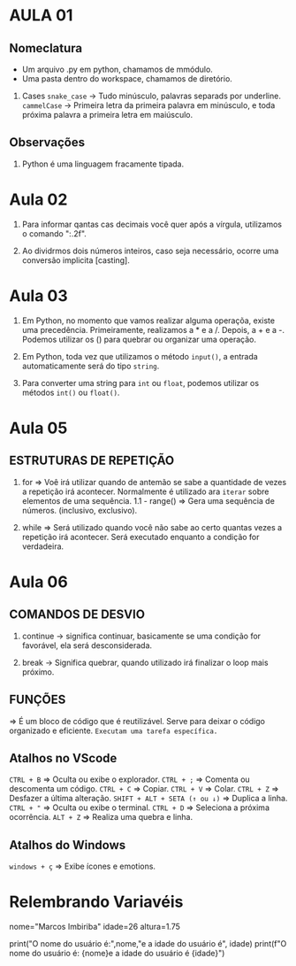 # AULA 01

## Nomeclatura
- Um arquivo .py em python, chamamos de mmódulo.
- Uma pasta dentro do workspace, chamamos de diretório.

1. Cases
``snake_case`` -> Tudo minúsculo, palavras separads por underline.
``cammelCase``  -> Primeira letra da primeira palavra em minúsculo, e toda próxima palavra a primeira letra em maiúsculo.


## Observações
1. Python é uma linguagem fracamente tipada.


# Aula 02

1. Para informar qantas cas decimais você quer após a vírgula, utilizamos o comando ":.2f".

2. Ao dividrmos dois números inteiros, caso seja necessário, ocorre uma conversão implicita [casting].


# Aula 03

1. Em Python, no momento que vamos realizar alguma operaçõa, existe uma precedência.
 Primeiramente, realizamos a * e a /.
 Depois, a + e a -.
Podemos utilizar os () para quebrar ou organizar uma operação.

2. Em Python, toda vez que utilizamos o método `input()`, a entrada automaticamente será do tipo `string`.

3. Para converter uma string para `int` ou `float`, podemos utilizar os métodos `int()` ou `float()`.


# Aula 05
## ESTRUTURAS DE REPETIÇÃO
1. for
=> Voê irá utilizar quando de antemão se sabe a quantidade de vezes a repetição irá acontecer. Normalmente é utilizado ara `iterar` sobre elementos de uma sequência.
1.1 - range() =>  Gera uma sequência de números. (inclusivo, exclusivo).

2. while
=> Será utilizado quando você não sabe ao certo quantas vezes a repetição irá acontecer. Será executado enquanto a condição for verdadeira.

# Aula 06
## COMANDOS DE DESVIO
1. continue -> significa continuar, basicamente se uma condição for favorável, ela será desconsiderada.

2. break -> Significa quebrar, quando utilizado irá finalizar o loop mais próximo.

## FUNÇÕES
=> É um bloco de código que é reutilizável. Serve para deixar o código organizado e eficiente. `Executam uma tarefa específica.`


## Atalhos no VScode
``CTRL + B`` => Oculta ou exibe o explorador.
``CTRL + ;`` => Comenta ou descomenta um código.
``CTRL + C`` => Copiar.
``CTRL + V`` => Colar.
``CTRL + Z`` => Desfazer a última alteração.
``SHIFT + ALT + SETA (↑ ou ↓)`` => Duplica a linha.
``CTRL + "`` => Oculta ou exibe o terminal.
``CTRL + D`` => Seleciona a próxima ocorrência.
``ALT + Z`` => Realiza uma quebra e linha.

## Atalhos do Windows
`windows + ç` => Exibe ícones e emotions.

# Relembrando Variavéis 
nome="Marcos Imbiriba"
idade=26
altura=1.75

print("O nome do usuário é:",nome,"e a idade do usuário é", idade)
print(f"O nome do usuário é: {nome}e a idade do usuário é {idade}")
